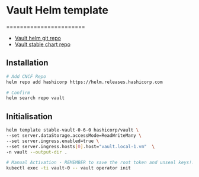 # Vault Helm template
=======================
- [Vault helm git repo](https://github.com/hashicorp/vault-helm)
- [Vault stable chart repo](https://helm.releases.hashicorp.com)

## Installation
```bash
# Add CNCF Repo
helm repo add hashicorp https://helm.releases.hashicorp.com

# Confirm 
helm search repo vault
```

## Initialisation
```bash
helm template stable-vault-0-6-0 hashicorp/vault \
--set server.dataStorage.accessMode=ReadWriteMany \
--set server.ingress.enabled=true \
--set server.ingress.hosts[0].host="vault.local-1.vm"  \
-n vault --output-dir .

# Manual Activation - REMEMBER to save the root token and unseal keys!!!
kubectl exec -ti vault-0 -- vault operator init
```